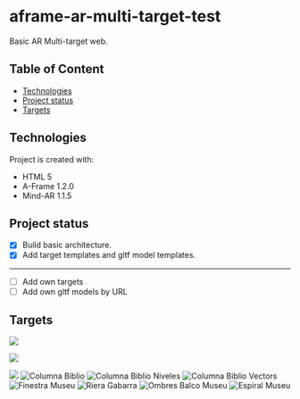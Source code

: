 # aframe-ar-multi-target-test
Basic AR Multi-target web. 
## Table of Content
* [Technologies](#technologies)
* [Project status](#project-status)
* [Targets](#targets)

## Technologies
Project is created with:
* HTML 5
* A-Frame 1.2.0
* Mind-AR 1.1.5

## Project status
* [x] Build basic architecture.   
* [x] Add target templates and gltf model templates.

---
* [ ] Add own targets   
* [ ] Add own gltf models by URL

## Targets

![](https://hiukim.github.io/mind-ar-js-doc/assets/images/raccoon-2ef571baece2ee4724d0d19edf3de791.png)

![](https://hiukim.github.io/mind-ar-js-doc/assets/images/bear-3c737546fb0bde7a9c45b45ee999d132.png)

![](https://i.ibb.co/CM8Nc7c/pastoretes-timbaler.png)
![Columna Biblio](https://i.ibb.co/dkGfmhy/columna-Biblio.jpg)
![Columna Biblio Niveles](https://i.ibb.co/S7qgrVC/columna-Biblio-niveles.jpg)
![Columna Biblio Vectors](https://i.ibb.co/9T9DVwK/columna-Biblio-vectors.jpg)
![Finestra Museu](https://i.ibb.co/Wv20XQf/finestra-Museu.jpg)
![Riera Gabarra](https://i.ibb.co/0jYDtms/riera-Gabarra.jpg)
![Ombres Balco Museu](https://i.ibb.co/jV2Y034/hombres-Balco-Museu.jpg)
![Espiral Museu](https://i.ibb.co/3sbGvjS/espiral-Museu.jpg)